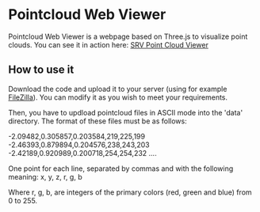 Pointcloud Web Viewer
=============

Pointcloud Web Viewer is a webpage based on Three.js to visualize point clouds. You can see it in action here:
[SRV Point Cloud Viewer][link_srv]


How to use it
-------

Download the code and upload it to your server (using for example [FileZilla][link_filezilla]). You can modify it as you wish to meet your requirements.

Then, you have to updload pointcloud files in ASCII mode into the 'data' directory. The format of these files must be as follows:

-2.09482,0.305857,0.203584,219,225,199
-2.46393,0.879894,0.204576,238,243,203
-2.42189,0.920989,0.200718,254,254,232
....

One point for each line, separated by commas and with the following meaning:
x, y, z, r, g, b

Where r, g, b, are integers of the primary colors (red, green and blue) from 0 to 255.

[link_srv]: http://srv.uib.es/pointclouds/
[link_filezilla]: https://filezilla-project.org/